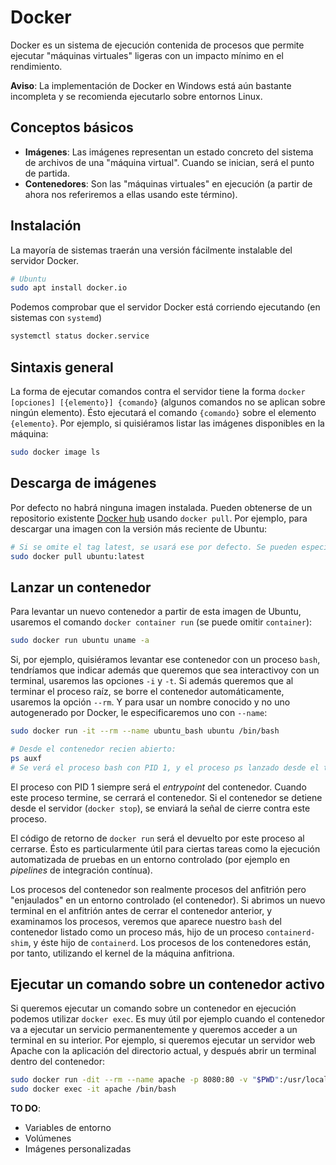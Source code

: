 # Docker

Docker es un sistema de ejecución contenida de procesos que permite ejecutar "máquinas virtuales" ligeras con un impacto mínimo en el rendimiento.

**Aviso**: La implementación de Docker en Windows está aún bastante incompleta y se recomienda ejecutarlo sobre entornos Linux.

## Conceptos básicos

- **Imágenes**: Las imágenes representan un estado concreto del sistema de archivos de una "máquina virtual". Cuando se inician, será el punto de partida.
- **Contenedores**: Son las "máquinas virtuales" en ejecución (a partir de ahora nos referiremos a ellas usando este término).

## Instalación

La mayoría de sistemas traerán una versión fácilmente instalable del servidor Docker.

```bash
# Ubuntu
sudo apt install docker.io
```

Podemos comprobar que el servidor Docker está corriendo ejecutando (en sistemas con `systemd`)

```bash
systemctl status docker.service
```

## Sintaxis general

La forma de ejecutar comandos contra el servidor tiene la forma `docker [opciones] [{elemento}] {comando}` (algunos comandos no se aplican sobre ningún elemento). Ésto ejecutará el comando `{comando}` sobre el elemento `{elemento}`. Por ejemplo, si quisiéramos listar las imágenes disponibles en la máquina:

```bash
sudo docker image ls
```

## Descarga de imágenes

Por defecto no habrá ninguna imagen instalada. Pueden obtenerse de un repositorio existente [Docker hub](https://hub.docker.com/) usando `docker pull`. Por ejemplo, para descargar una imagen con la versión más reciente de Ubuntu:

```bash
# Si se omite el tag latest, se usará ese por defecto. Se pueden especificar imágenes diferentes, como ubuntu:18.04
sudo docker pull ubuntu:latest
```

## Lanzar un contenedor

Para levantar un nuevo contenedor a partir de esta imagen de Ubuntu, usaremos el comando `docker container run` (se puede omitir `container`):

```bash
sudo docker run ubuntu uname -a
```

Si, por ejemplo, quisiéramos levantar ese contenedor con un proceso `bash`, tendríamos que indicar además que queremos que sea interactivoy con un terminal, usaremos las opciones `-i` y `-t`. Si además queremos que al terminar el proceso raíz, se borre el contenedor automáticamente, usaremos la opción `--rm`. Y para usar un nombre conocido y no uno autogenerado por Docker, le especificaremos uno con `--name`:

```bash
sudo docker run -it --rm --name ubuntu_bash ubuntu /bin/bash

# Desde el contenedor recien abierto:
ps auxf
# Se verá el proceso bash con PID 1, y el proceso ps lanzado desde el terminal como hijo de éste.
```

El proceso con PID 1 siempre será el _entrypoint_ del contenedor. Cuando este proceso termine, se cerrará el contenedor. Si el contenedor se detiene desde el servidor (`docker stop`), se enviará la señal de cierre contra este proceso.

El código de retorno de `docker run` será el devuelto por este proceso al cerrarse. Ésto es particularmente útil para ciertas tareas como la ejecución automatizada de pruebas en un entorno controlado (por ejemplo en _pipelines_ de integración contínua).

Los procesos del contenedor son realmente procesos del anfitrión pero "enjaulados" en un entorno controlado (el contenedor). Si abrimos un nuevo terminal en el anfitrión antes de cerrar el contenedor anterior, y examinamos los procesos, veremos que aparece nuestro `bash` del contenedor listado como un proceso más, hijo de un proceso `containerd-shim`, y éste hijo de `containerd`. Los procesos de los contenedores están, por tanto, utilizando el kernel de la máquina anfitriona.

## Ejecutar un comando sobre un contenedor activo

Si queremos ejecutar un comando sobre un contenedor en ejecución podemos utilizar `docker exec`. Es muy útil por ejemplo cuando el contenedor va a ejecutar un servicio permanentemente y queremos acceder a un terminal en su interior. Por ejemplo, si queremos ejecutar un servidor web Apache con la aplicación del directorio actual, y después abrir un terminal dentro del contenedor:

```bash
sudo docker run -dit --rm --name apache -p 8080:80 -v "$PWD":/usr/local/apache2/htdocs/ httpd:2.4
sudo docker exec -it apache /bin/bash
```

**TO DO**:

- Variables de entorno
- Volúmenes
- Imágenes personalizadas
